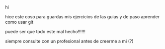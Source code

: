 ﻿hi

hice este coso para guardas mis ejercicios de las guias y de paso aprender como usar git

puede ser que todo este mal hecho!!!!!!

siempre consulte con un profesional antes de creerme a mi (?)
